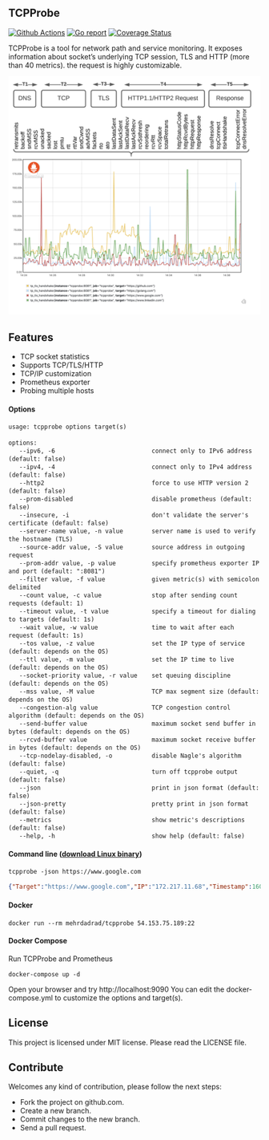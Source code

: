 ## TCPProbe

[![Github Actions](https://github.com/mehrdadrad/tcpprobe/workflows/build/badge.svg)](https://github.com/mehrdadrad/tcpprobe/actions?query=workflow%3Abuild) [![Go report](https://goreportcard.com/badge/github.com/mehrdadrad/tcpprobe)](https://goreportcard.com/report/github.com/mehrdadrad/tcpprobe)  [![Coverage Status](https://coveralls.io/repos/github/mehrdadrad/tcpprobe/badge.svg?branch=main)](https://coveralls.io/github/mehrdadrad/tcpprobe?branch=main)

TCPProbe is a tool for network path and service monitoring. It exposes information about socket’s underlying TCP session, TLS and HTTP (more than 40 metrics). the request is highly customizable.

![tcpprobe](/docs/imgs/tcpprobe.png)

## Features
- TCP socket statistics
- Supports TCP/TLS/HTTP
- TCP/IP customization
- Prometheus exporter
- Probing multiple hosts

#### Options
```
usage: tcpprobe options target(s)

options:
   --ipv6, -6                           connect only to IPv6 address (default: false)
   --ipv4, -4                           connect only to IPv4 address (default: false)
   --http2                              force to use HTTP version 2 (default: false)
   --prom-disabled                      disable prometheus (default: false)
   --insecure, -i                       don't validate the server's certificate (default: false)
   --server-name value, -n value        server name is used to verify the hostname (TLS)
   --source-addr value, -S value        source address in outgoing request
   --prom-addr value, -p value          specify prometheus exporter IP and port (default: ":8081")
   --filter value, -f value             given metric(s) with semicolon delimited
   --count value, -c value              stop after sending count requests (default: 1)
   --timeout value, -t value            specify a timeout for dialing to targets (default: 1s)
   --wait value, -w value               time to wait after each request (default: 1s)
   --tos value, -z value                set the IP type of service (default: depends on the OS)
   --ttl value, -m value                set the IP time to live (default: depends on the OS)
   --socket-priority value, -r value    set queuing discipline (default: depends on the OS)
   --mss value, -M value                TCP max segment size (default: depends on the OS)
   --congestion-alg value               TCP congestion control algorithm (default: depends on the OS)
   --send-buffer value                  maximum socket send buffer in bytes (default: depends on the OS)
   --rcvd-buffer value                  maximum socket receive buffer in bytes (default: depends on the OS)
   --tcp-nodelay-disabled, -o           disable Nagle's algorithm (default: false)
   --quiet, -q                          turn off tcpprobe output (default: false)
   --json                               print in json format (default: false)
   --json-pretty                        pretty print in json format (default: false)
   --metrics                            show metric's descriptions (default: false)
   --help, -h                           show help (default: false)
```
#### Command line ([download Linux binary](https://github.com/mehrdadrad/tcpprobe/releases/latest/download/tcpprobe)) 
```
tcpprobe -json https://www.google.com
```
```json
{"Target":"https://www.google.com","IP":"172.217.11.68","Timestamp":1607233639,"Seq":0,"State":1,"CaState":0,"Retransmits":0,"Probes":0,"Backoff":0,"Options":4,"Rto":204000,"Ato":40000,"SndMss":1460,"RcvMss":1460,"Unacked":0,"Sacked":0,"Lost":0,"Retrans":0,"Fackets":0,"LastDataSent":69,"LastAckSent":0,"LastDataRecv":1,"LastAckRecv":1,"Pmtu":1500,"RcvSsthresh":49640,"Rtt":3097,"Rttvar":2412,"SndSsthresh":2147483647,"SndCwnd":10,"Advmss":1460,"Reordering":3,"RcvRtt":0,"RcvSpace":29200,"TotalRetrans":0,"TCPCongesAlg":"cubic","HTTPStatusCode":200,"HTTPRcvdBytes":13937,"HTTPRequest":103729,"HTTPResponse":1457,"DNSResolve":1706,"TCPConnect":4661,"TLSHandshake":36202,"TCPConnectError":0,"DNSResolveError":0}
```
#### Docker
```
docker run --rm mehrdadrad/tcpprobe 54.153.75.189:22
```

#### Docker Compose
Run TCPProbe and Prometheus
```
docker-compose up -d
```
Open your browser and try http://localhost:9090
You can edit the docker-compose.yml to customize the options and target(s).

## License
This project is licensed under MIT license. Please read the LICENSE file.

## Contribute
Welcomes any kind of contribution, please follow the next steps:

- Fork the project on github.com.
- Create a new branch.
- Commit changes to the new branch.
- Send a pull request.
